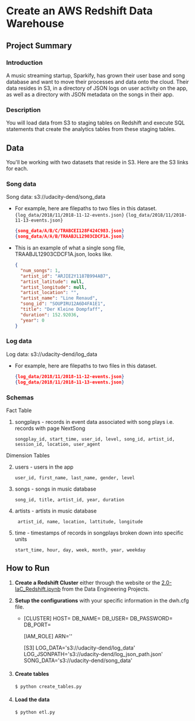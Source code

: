 # Create an AWS Redshift Data Warehouse

## Project Summary

### Introduction

A music streaming startup, Sparkify, has grown their user base and song database and want to move their processes and data onto the cloud. Their data resides in S3, in a directory of JSON logs on user activity on the app, as well as a directory with JSON metadata on the songs in their app.

### Description

You will load data from S3 to staging tables on Redshift and execute SQL statements that create the analytics tables from these staging tables.

## Data

You'll be working with two datasets that reside in S3. Here are the S3 links for each.

### Song data

Song data: s3://udacity-dend/song_data

- For example, here are filepaths to two files in this dataset.
  `{log_data/2018/11/2018-11-12-events.json}`
  `{log_data/2018/11/2018-11-13-events.json}`

  ```json
  {song_data/A/B/C/TRABCEI128F424C983.json}
  {song_data/A/A/B/TRAABJL12903CDCF1A.json}
  ```

- This is an example of what a single song file, TRAABJL12903CDCF1A.json, looks like.
  ```json
  {
  	"num_songs": 1,
  	"artist_id": "ARJIE2Y1187B994AB7",
  	"artist_latitude": null,
  	"artist_longitude": null,
  	"artist_location": "",
  	"artist_name": "Line Renaud",
  	"song_id": "SOUPIRU12A6D4FA1E1",
  	"title": "Der Kleine Dompfaff",
  	"duration": 152.92036,
  	"year": 0
  }
  ```

### Log data

Log data: s3://udacity-dend/log_data

- For example, here are filepaths to two files in this dataset.

  ```json
  {log_data/2018/11/2018-11-12-events.json}
  {log_data/2018/11/2018-11-13-events.json}
  ```

### Schemas

Fact Table

1. songplays - records in event data associated with song plays i.e. records with page NextSong

   `songplay_id, start_time, user_id, level, song_id, artist_id, session_id, location, user_agent`

Dimension Tables

2. users - users in the app

   `user_id, first_name, last_name, gender, level `

3. songs - songs in music database

   `song_id, title, artist_id, year, duration`

4. artists - artists in music database

   ` artist_id, name, location, lattitude, longitude`

5. time - timestamps of records in songplays broken down into specific units

   `start_time, hour, day, week, month, year, weekday`

## How to Run

1. **Create a Redshift Cluster** either through the website or the [2.0-IaC_Redshift.ipynb](../2.0-IaC_Redshift.ipynb) from the Data Engineering Projects.

1. **Setup the configurations** with your specific information in the dwh.cfg file.

   - [CLUSTER]
     HOST=
     DB_NAME=
     DB_USER=
     DB_PASSWORD=
     DB_PORT=

     [IAM_ROLE]
     ARN=''

     [S3]
     LOG_DATA='s3://udacity-dend/log_data'
     LOG_JSONPATH='s3://udacity-dend/log_json_path.json'
     SONG_DATA='s3://udacity-dend/song_data'

1. #### Create tables

   `$ python create_tables.py `

1. #### Load the data
   `$ python etl.py`
